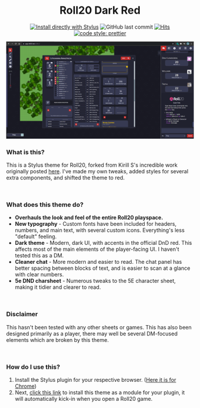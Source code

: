 <div align="center">

# Roll20 Dark Red

[![Install directly with Stylus](https://img.shields.io/badge/Install%20directly%20with-Stylus-00adad.svg)](https://raw.githubusercontent.com/Turrabo/roll20darkred/master/roll20darkred.user.css) ![GitHub last commit](https://img.shields.io/github/last-commit/Turrabo/roll20darkred) [![Hits](https://hits.seeyoufarm.com/api/count/incr/badge.svg?url=https%3A%2F%2Fgithub.com%2FTurrabo%2Froll20darkred)](https://hits.seeyoufarm.com) [![code style: prettier](https://img.shields.io/badge/code_style-prettier-ff69b4.svg)](https://github.com/prettier/prettier)

![preview](https://raw.githubusercontent.com/Turrabo/roll20darkred/master/images/preview.png)

</div>


### What is this?
This is a Stylus theme for Roll20, forked from Kirill S's incredible work originally posted [here](https://app.roll20.net/forum/post/7841113/show-off-your-style-2-the-stylening/?pageforid=8680812#post-8680812).
I've made my own tweaks, added styles for several extra components, and shifted the theme to red.

<br/>

### What does this theme do?

- **Overhauls the look and feel of the entire Roll20 playspace.**
- **New typography** - Custom fonts have been included for headers, numbers, and main text, with several custom icons. Everything's less "default" feeling.
- **Dark theme** - Modern, dark UI, with accents in the official DnD red. This affects most of the main elements of the player-facing UI. I haven't tested this as a DM.
- **Cleaner chat** - More modern and easier to read. The chat panel has better spacing between blocks of text, and is easier to scan at a glance with clear numbers.
- **5e DND charsheet** - Numerous tweaks to the 5E character sheet, making it tidier and clearer to read.

<br/>

### Disclaimer
This hasn't been tested with any other sheets or games. This has also been designed primarily as a player, there may well be several DM-focused elements which are broken by this theme.

<br/>


### How do I use this?

1. Install the Stylus plugin for your respective browser. ([Here it is for Chrome](https://chrome.google.com/webstore/detail/stylus/clngdbkpkpeebahjckkjfobafhncgmne))
2. Next, [click this link](https://raw.githubusercontent.com/Turrabo/roll20darkred/master/roll20darkred.user.css) to install this theme as a module for your plugin, it will automatically kick-in when you open a Roll20 game. 
